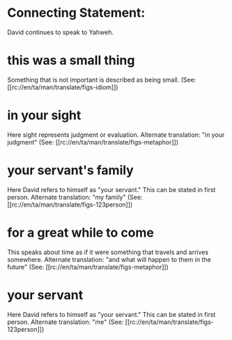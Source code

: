 # Connecting Statement:

David continues to speak to Yahweh.

# this was a small thing

Something that is not important is described as being small. (See: [[rc://en/ta/man/translate/figs-idiom]])

# in your sight

Here sight represents judgment or evaluation. Alternate translation: "in your judgment" (See: [[rc://en/ta/man/translate/figs-metaphor]])

# your servant's family

Here David refers to himself as "your servant." This can be stated in first person. Alternate translation: "my family" (See: [[rc://en/ta/man/translate/figs-123person]])

# for a great while to come

This speaks about time as if it were something that travels and arrives somewhere. Alternate translation: "and what will happen to them in the future" (See: [[rc://en/ta/man/translate/figs-metaphor]])

# your servant

Here David refers to himself as "your servant." This can be stated in first person. Alternate translation: "me" (See: [[rc://en/ta/man/translate/figs-123person]])


